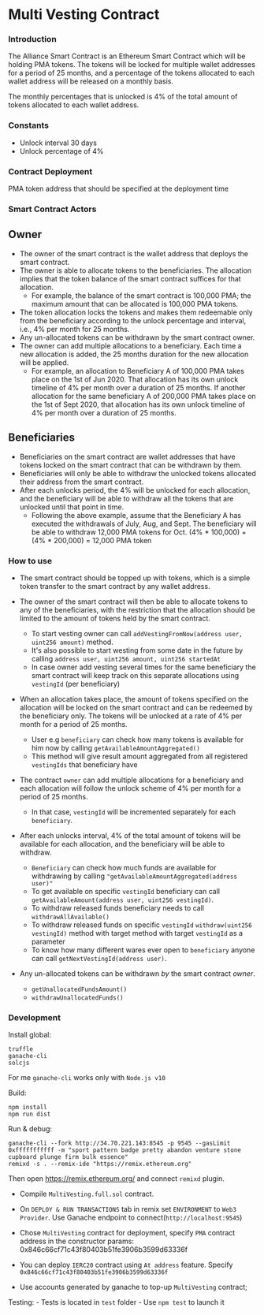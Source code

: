 # Multi Vesting Contract

### Introduction
The Alliance Smart Contract is an Ethereum Smart Contract which will be holding PMA tokens. The tokens will be locked for multiple wallet addresses for a period of 25 months, and a percentage of the tokens allocated to each wallet address will be released on a monthly basis. 

The monthly percentages that is unlocked is 4% of the total amount of tokens allocated to each wallet address.

### Constants
- Unlock interval 30 days
- Unlock percentage of 4%

### Contract Deployment
PMA token address that should be specified at the deployment time 

### Smart Contract Actors

## Owner
- The owner of the smart contract is the wallet address that deploys the smart contract.
- The owner is able to allocate tokens to the beneficiaries. The allocation implies that the token balance of the smart contract suffices for that allocation.
    - For example, the balance of the smart contract is 100,000 PMA; the maximum amount that can be allocated is 100,000 PMA tokens.
- The token allocation locks the tokens and makes them redeemable only from the beneficiary according to the unlock percentage and interval, i.e., 4% per month for 25 months.
- Any un-allocated tokens can be withdrawn by the smart contract owner.
- The owner can add multiple allocations to a beneficiary. Each time a new allocation is added, the 25 months duration for the new allocation will be applied.
    - For example, an allocation to Beneficiary A of 100,000 PMA takes place on the 1st of Jun 2020. That allocation has its own unlock timeline of 4% per month over a duration of 25 months. If another allocation for the same beneficiary A of 200,000 PMA takes place on the 1st of Sept 2020, that allocation has its own unlock timeline of 4% per month over a duration of 25 months. 

## Beneficiaries
- Beneficiaries on the smart contract are wallet addresses that have tokens locked on the smart contract that can be withdrawn by them.
- Beneficiaries will only be able to withdraw the unlocked tokens allocated their address from the smart contract.
- After each unlocks period, the 4% will be unlocked for each allocation, and the beneficiary will be able to withdraw all the tokens that are unlocked until that point in time.
    - Following the above example, assume that the Beneficiary A has executed the withdrawals of July, Aug, and Sept. The beneficiary will be able to withdraw 12,000 PMA tokens for Oct. 
  (4% * 100,000) + (4% * 200,000) = 12,000 PMA token  

### How to use

- The smart contract should be topped up with tokens, which is a simple token transfer to the smart contract by any wallet address.
- The owner of the smart contract will then be able to allocate tokens to any of the beneficiaries, with the restriction that the allocation should be limited to the amount of tokens held by the smart contract.
    - To start vesting owner can call `addVestingFromNow(address user, uint256 amount)` method.
    - It's also possible to start westing from some date in the future by calling `address user, uint256 amount, uint256 startedAt`
    - In case owner add vesting several times for the same beneficiary the smart contract will keep track on this separate allocations using `vestingId` (per beneficiary)

- When an allocation takes place, the amount of tokens specified on the allocation will be locked on the smart contract and can be redeemed by the beneficiary only. The tokens will be unlocked at a rate of 4% per month for a period of 25 months.
    - User e.g `beneficiary` can check how many tokens is available for him now by calling `getAvailableAmountAggregated()`    
    - This method will give result amount aggregated from all registered `vestingIds` that beneficiary have
- The contract `owner` can add multiple allocations for a beneficiary and each allocation will follow the unlock scheme of 4% per month for a period of 25 months.
    - In that case, `vestingId` will be incremented separately for each `beneficiary`. 
- After each unlocks interval, 4% of the total amount of tokens will be available for each allocation, and the beneficiary will be able to withdraw. 
    - `Beneficiary` can check how much funds are available for withdrawing by calling `"getAvailableAmountAggregated(address user)"` 
    - To get available on specific `vestingId` beneficiary can call `getAvailableAmount(address user, uint256 vestingId)`. 
    - To withdraw released funds beneficiary needs to call `withdrawAllAvailable()` 
    - To withdraw released funds on specific `vestingId` `withdraw(uint256 vestingId)` method with target method with target `vestingId` as a parameter
    - To know how many different wares ever open to `beneficiary` anyone can call `getNextVestingId(address user)`.
- Any un-allocated tokens can be withdrawn *by* the smart contract *owner*.
    - `getUnallocatedFundsAmount()`
    - `withdrawUnallocatedFunds()`  

### Development
Install global:
```
truffle
ganache-cli
solcjs
```
For me `ganache-cli` works only with `Node.js v10`

Build:
```
npm install
npm run dist
```
Run & debug:
```
ganache-cli --fork http://34.70.221.143:8545 -p 9545 --gasLimit 0xfffffffffff -m "sport pattern badge pretty abandon venture stone cupboard plunge firm bulk essence"
remixd -s . --remix-ide "https://remix.ethereum.org"
```
Then open https://remix.ethereum.org/ and connect `remixd` plugin.
 
- Compile `MultiVesting.full.sol` contract.

- On `DEPLOY & RUN TRANSACTIONS` tab in remix set `ENVIRONMENT` to `Web3 Provider`.
Use Ganache endpoint to connect(`http://localhost:9545`)

- Chose `MultiVesting` contract for deployment, specify `PMA` contract address in the constructor params: 0x846c66cf71c43f80403b51fe3906b3599d63336f
- You can deploy `IERC20` contract using `At address` feature. Specify `0x846c66cf71c43f80403b51fe3906b3599d63336f`
- Use accounts generated by ganache to top-up `MultiVesting` contract;

Testing:
    - Tests is located in `test` folder
    - Use `npm test` to launch it 

